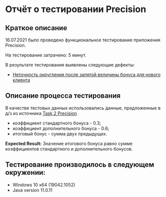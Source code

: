 # Отчёт о тестировании Precision

## Краткое описание

16.07.2021 было проведено функциональное тестирование приложения Precision.

На тестирование затрачено: 5 минут.

В результате тестирования выявлены следующие дефекты:
* <a href="https://github.com/xeniya-izotowa/Java2.2/issues/1"> Неточность округления после запятой величины бонуса для нового клиента </a>

## Описание процесса тестирования

В качестве тестовых данных использовались данные, предложенные в д/з из источника  <a href="https://github.com/netology-code/javaqa-homeworks/tree/master/programming"> Task 2 Precision</a>

* коэффициент стандартного бонуса - 0.3; 
* коэффициент дополнительного бонуса - 0.6;
* итоговый бонус - сумма двух предыдущих. 

**Expected Result:** Значение итогового бонуса равно сумме коэффициентов стандартного и дополнительного бонусов.

## Тестирование производилось в следующем окружении:
* Windows 10 x64 (19042.1052)
* Java version 11.0.11

